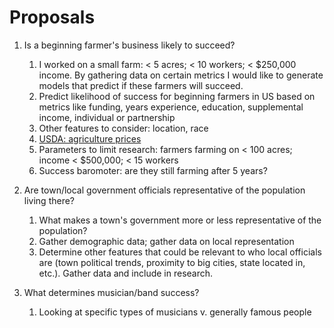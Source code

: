 # Proposals

1. Is a beginning farmer's business likely to succeed? 
    1. I worked on a small farm: < 5 acres; < 10 workers; < $250,000 income. By gathering data on certain metrics I would like to generate models that predict if these farmers will succeed.
    2. Predict likelihood of success for beginning farmers in US based on metrics like funding, years experience, education, supplemental income, individual or partnership
    3. Other features to consider: location, race
    4. [USDA: agriculture prices](https://usda.library.cornell.edu/concern/publications/c821gj76b?locale=en)
    5. Parameters to limit research: farmers farming on < 100 acres; income < $500,000; < 15 workers
    6. Success baromoter: are they still farming after 5 years?

2. Are town/local government officials representative of the population living there?
    1. What makes a town's government more or less representative of the population?
    2. Gather demographic data; gather data on local representation
    3. Determine other features that could be relevant to who local officials are (town political trends, proximity to big cities, state located in, etc.). Gather data and include in research. 

3. What determines musician/band success?
    1. Looking at specific types of musicians v. generally famous people
